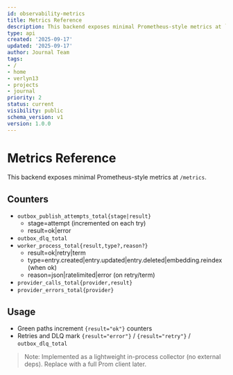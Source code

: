 ```yaml
---
id: observability-metrics
title: Metrics Reference
description: This backend exposes minimal Prometheus-style metrics at `/metrics`.
type: api
created: '2025-09-17'
updated: '2025-09-17'
author: Journal Team
tags:
- /
- home
- verlyn13
- projects
- journal
priority: 2
status: current
visibility: public
schema_version: v1
version: 1.0.0
---
```


# Metrics Reference

This backend exposes minimal Prometheus-style metrics at `/metrics`.

## Counters

- `outbox_publish_attempts_total{stage|result}`
  - stage=attempt (incremented on each try)
  - result=ok|error
- `outbox_dlq_total`
- `worker_process_total{result,type?,reason?}`
  - result=ok|retry|term
  - type=entry.created|entry.updated|entry.deleted|embedding.reindex (when ok)
  - reason=json|ratelimited|error (on retry/term)
- `provider_calls_total{provider,result}`
- `provider_errors_total{provider}`

## Usage

- Green paths increment `{result="ok"}` counters
- Retries and DLQ mark `{result="error"}` / `{result="retry"}` / `outbox_dlq_total`

> Note: Implemented as a lightweight in-process collector (no external deps). Replace with a full Prom client later.
